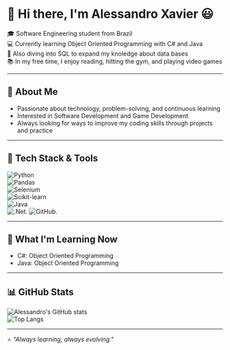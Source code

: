# 👋 Hi there, I'm Alessandro Xavier 😃  

🎓 Software Engineering student from Brazil  
💻 Currently learning Object Oriented Programming with C# and Java  
🌱 Also diving into SQL to expand my knoledge about data bases  
📚 In my free time, I enjoy reading, hitting the gym, and playing video games

---

## 🔹 About Me
- Passionate about technology, problem-solving, and continuous learning  
- Interested in Software Development and Game Development
- Always looking for ways to improve my coding skills through projects and practice  

---

## 🚀 Tech Stack & Tools  
![Python](https://img.shields.io/badge/Python-14354C?style=flat&logo=python&logoColor=white)  
![Pandas](https://img.shields.io/badge/Pandas-150458?style=for-the-badge&logo=pandas&logoColor=white)  
![Selenium](https://img.shields.io/badge/Selenium-43B02A?style=for-the-badge&logo=selenium&logoColor=white)  
![Scikit-learn](https://img.shields.io/badge/Scikit--learn-F7931E?style=for-the-badge&logo=scikitlearn&logoColor=white)  
![Java](https://img.shields.io/badge/Java-ED8B00?style=flat&logo=openjdk&logoColor=white)  
![.Net](https://img.shields.io/badge/.NET-512BD4?style=flat&logo=.net&logoColor=white).
![GitHub](https://img.shields.io/badge/GitHub-181717?style=flat&logo=github&logoColor=white).

---

## 📌 What I'm Learning Now
- C#: Object Oriented Programming
- Java: Object Oriented Programming  

---

## 📊 GitHub Stats  
![Alessandro's GitHub stats](https://github-readme-stats.vercel.app/api?username=AM-Xavier&show_icons=true&theme=radical)  
![Top Langs](https://github-readme-stats.vercel.app/api/top-langs/?username=AM-Xavier&layout=compact&theme=radical)  

---

⭐ *"Always learning, always evolving."*
